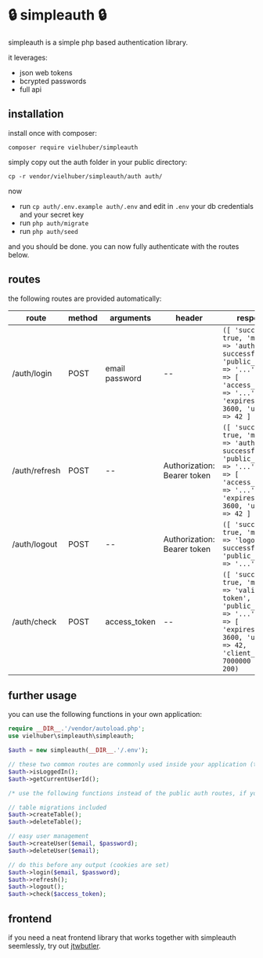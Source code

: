 # 🔒 simpleauth 🔒

simpleauth is a simple php based authentication library.

it leverages:

-   json web tokens
-   bcrypted passwords
-   full api

## installation

install once with composer:

```
composer require vielhuber/simpleauth
```

simply copy out the auth folder in your public directory:

```
cp -r vendor/vielhuber/simpleauth/auth auth/
```

now

-   run `cp auth/.env.example auth/.env` and edit in `.env` your db credentials and your secret key
-   run `php auth/migrate`
-   run `php auth/seed`

and you should be done. you can now fully authenticate with the routes below.

## routes

the following routes are provided automatically:

| route         | method | arguments      | header                      | response                                                                                                                                                                |
| ------------- | ------ | -------------- | --------------------------- | ----------------------------------------------------------------------------------------------------------------------------------------------------------------------- |
| /auth/login   | POST   | email password | --                          | `([ 'success' => true, 'message' => 'auth successful', 'public_message' => '...', 'data' => [ 'access_token' => '...', 'expires_in' => 3600, 'user_id' => 42 ] ], 200)` |
| /auth/refresh | POST   | --             | Authorization: Bearer token | `([ 'success' => true, 'message' => 'auth successful', 'public_message' => '...', 'data' => [ 'access_token' => '...', 'expires_in' => 3600, 'user_id' => 42 ] ], 200)` |
| /auth/logout  | POST   | --             | Authorization: Bearer token | `([ 'success' => true, 'message' => 'logout successful', 'public_message' => '...' ], 200)`                                                                             |
| /auth/check   | POST   | access_token   | --                          | `([ 'success' => true, 'message' => 'valid token', 'public_message' => '...', 'data' => [ 'expires_in' => 3600, 'user_id' => 42, 'client_id' => 7000000 ] ], 200)`      |

## further usage

you can use the following functions in your own application:

```php
require __DIR__.'/vendor/autoload.php';
use vielhuber\simpleauth\simpleauth;

$auth = new simpleauth(__DIR__.'/.env');

// these two common routes are commonly used inside your application (they do not need any database lookups)
$auth->isLoggedIn();
$auth->getCurrentUserId();

/* use the following functions instead of the public auth routes, if you need more fine grained control  */

// table migrations included
$auth->createTable();
$auth->deleteTable();

// easy user management
$auth->createUser($email, $password);
$auth->deleteUser($email);

// do this before any output (cookies are set)
$auth->login($email, $password);
$auth->refresh();
$auth->logout();
$auth->check($access_token);
```

## frontend

if you need a neat frontend library that works together with simpleauth seemlessly, try out [jtwbutler](https://github.com/vielhuber/jwtbutler).
